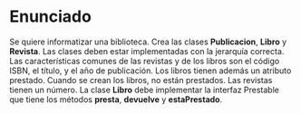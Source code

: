 # Enunciado
>
Se quiere informatizar una biblioteca. Crea las clases **Publicacion**, **Libro** y
**Revista**. Las clases deben estar implementadas con la jerarquía correcta. Las
características comunes de las revistas y de los libros son el código ISBN, el
título, y el año de publicación. Los libros tienen además un atributo prestado.
Cuando se crean los libros, no están prestados. Las revistas tienen un número.
La clase **Libro** debe implementar la interfaz Prestable que tiene los métodos
**presta**, **devuelve** y **estaPrestado**.
